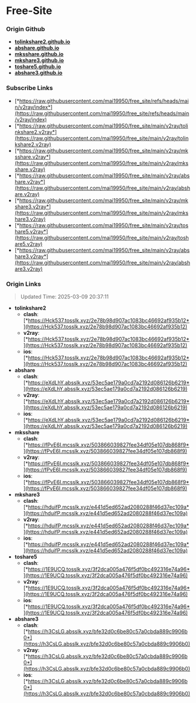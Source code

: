 # Free-Site

### Origin Github

- [**tolinkshare2.github.io**](https://github.com/tolinkshare2/tolinkshare2.github.io)
- [**abshare.github.io**](https://github.com/abshare/abshare.github.io)
- [**mksshare.github.io**](https://github.com/mksshare/mksshare.github.io)
- [**mkshare3.github.io**](https://github.com/mkshare3/mkshare3.github.io)
- [**toshare5.github.io**](https://github.com/toshare5/toshare5.github.io)
- [**abshare3.github.io**](https://github.com/abshare3/abshare3.github.io)

### Subscribe Links

- [*https://raw.githubusercontent.com/mai19950/free_site/refs/heads/main/v2ray/index*](https://raw.githubusercontent.com/mai19950/free_site/refs/heads/main/v2ray/index)
- [*https://raw.githubusercontent.com/mai19950/free_site/main/v2ray/tolinkshare2.v2ray*](https://raw.githubusercontent.com/mai19950/free_site/main/v2ray/tolinkshare2.v2ray)
- [*https://raw.githubusercontent.com/mai19950/free_site/main/v2ray/mksshare.v2ray*](https://raw.githubusercontent.com/mai19950/free_site/main/v2ray/mksshare.v2ray)
- [*https://raw.githubusercontent.com/mai19950/free_site/main/v2ray/abshare.v2ray*](https://raw.githubusercontent.com/mai19950/free_site/main/v2ray/abshare.v2ray)
- [*https://raw.githubusercontent.com/mai19950/free_site/main/v2ray/mkshare3.v2ray*](https://raw.githubusercontent.com/mai19950/free_site/main/v2ray/mkshare3.v2ray)
- [*https://raw.githubusercontent.com/mai19950/free_site/main/v2ray/toshare5.v2ray*](https://raw.githubusercontent.com/mai19950/free_site/main/v2ray/toshare5.v2ray)
- [*https://raw.githubusercontent.com/mai19950/free_site/main/v2ray/abshare3.v2ray*](https://raw.githubusercontent.com/mai19950/free_site/main/v2ray/abshare3.v2ray)

### Origin Links

> Updated Time: 2025-03-09 20:37:11

- **tolinkshare2**
  - **clash**: [*https://Hck537.tosslk.xyz/2e78b98d907ac1083bc46692af935b12*](https://Hck537.tosslk.xyz/2e78b98d907ac1083bc46692af935b12)
  - **v2ray**: [*https://Hck537.tosslk.xyz/2e78b98d907ac1083bc46692af935b12*](https://Hck537.tosslk.xyz/2e78b98d907ac1083bc46692af935b12)
  - **ios**: [*https://Hck537.tosslk.xyz/2e78b98d907ac1083bc46692af935b12*](https://Hck537.tosslk.xyz/2e78b98d907ac1083bc46692af935b12)
- **abshare**
  - **clash**: [*https://eXdLhY.absslk.xyz/53ec5ae179a0cd7a2192d086126b6219*](https://eXdLhY.absslk.xyz/53ec5ae179a0cd7a2192d086126b6219)
  - **v2ray**: [*https://eXdLhY.absslk.xyz/53ec5ae179a0cd7a2192d086126b6219*](https://eXdLhY.absslk.xyz/53ec5ae179a0cd7a2192d086126b6219)
  - **ios**: [*https://eXdLhY.absslk.xyz/53ec5ae179a0cd7a2192d086126b6219*](https://eXdLhY.absslk.xyz/53ec5ae179a0cd7a2192d086126b6219)
- **mksshare**
  - **clash**: [*https://fPvE6I.mcsslk.xyz/503866039827fee34df05e107db868f9*](https://fPvE6I.mcsslk.xyz/503866039827fee34df05e107db868f9)
  - **v2ray**: [*https://fPvE6I.mcsslk.xyz/503866039827fee34df05e107db868f9*](https://fPvE6I.mcsslk.xyz/503866039827fee34df05e107db868f9)
  - **ios**: [*https://fPvE6I.mcsslk.xyz/503866039827fee34df05e107db868f9*](https://fPvE6I.mcsslk.xyz/503866039827fee34df05e107db868f9)
- **mkshare3**
  - **clash**: [*https://hduifP.mcsslk.xyz/e441d5ed652ad2080288f46d37ec109a*](https://hduifP.mcsslk.xyz/e441d5ed652ad2080288f46d37ec109a)
  - **v2ray**: [*https://hduifP.mcsslk.xyz/e441d5ed652ad2080288f46d37ec109a*](https://hduifP.mcsslk.xyz/e441d5ed652ad2080288f46d37ec109a)
  - **ios**: [*https://hduifP.mcsslk.xyz/e441d5ed652ad2080288f46d37ec109a*](https://hduifP.mcsslk.xyz/e441d5ed652ad2080288f46d37ec109a)
- **toshare5**
  - **clash**: [*https://1E9UCQ.tosslk.xyz/3f2dca005a476f5df0bc492316e74a96*](https://1E9UCQ.tosslk.xyz/3f2dca005a476f5df0bc492316e74a96)
  - **v2ray**: [*https://1E9UCQ.tosslk.xyz/3f2dca005a476f5df0bc492316e74a96*](https://1E9UCQ.tosslk.xyz/3f2dca005a476f5df0bc492316e74a96)
  - **ios**: [*https://1E9UCQ.tosslk.xyz/3f2dca005a476f5df0bc492316e74a96*](https://1E9UCQ.tosslk.xyz/3f2dca005a476f5df0bc492316e74a96)
- **abshare3**
  - **clash**: [*https://h3CsLG.absslk.xyz/bfe32d0c6be80c57a0cbda889c9906b0*](https://h3CsLG.absslk.xyz/bfe32d0c6be80c57a0cbda889c9906b0)
  - **v2ray**: [*https://h3CsLG.absslk.xyz/bfe32d0c6be80c57a0cbda889c9906b0*](https://h3CsLG.absslk.xyz/bfe32d0c6be80c57a0cbda889c9906b0)
  - **ios**: [*https://h3CsLG.absslk.xyz/bfe32d0c6be80c57a0cbda889c9906b0*](https://h3CsLG.absslk.xyz/bfe32d0c6be80c57a0cbda889c9906b0)
